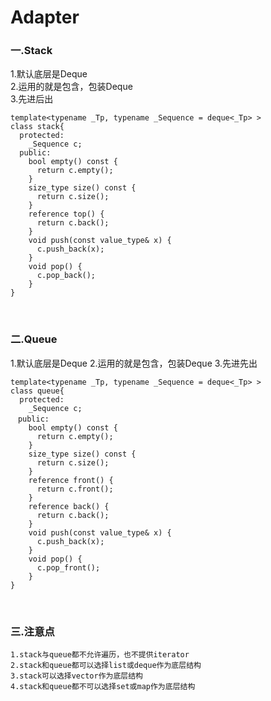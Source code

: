 # Adapter

### 一.Stack

1.默认底层是Deque<br>
2.运用的就是包含，包装Deque<br>
3.先进后出

```
template<typename _Tp, typename _Sequence = deque<_Tp> >
class stack{
  protected:
    _Sequence c;
  public:
    bool empty() const {
      return c.empty();
    }  
    size_type size() const {
      return c.size();
    }  
    reference top() {
      return c.back();
    }  
    void push(const value_type& x) {
      c.push_back(x);
    }  
    void pop() {
      c.pop_back();
    }
}
```

<br>

### 二.Queue

1.默认底层是Deque
2.运用的就是包含，包装Deque
3.先进先出

```
template<typename _Tp, typename _Sequence = deque<_Tp> >
class queue{
  protected:
    _Sequence c;
　public:
    bool empty() const {
      return c.empty();
    }  
    size_type size() const {
      return c.size();
    }  
    reference front() {
      return c.front();
    }
    reference back() {
      return c.back();
    }   
    void push(const value_type& x) {
      c.push_back(x);
    }  
    void pop() {
      c.pop_front();
    }
}
```

<br>

### 三.注意点

```
1.stack与queue都不允许遍历，也不提供iterator
2.stack和queue都可以选择list或deque作为底层结构
3.stack可以选择vector作为底层结构
4.stack和queue都不可以选择set或map作为底层结构
```
